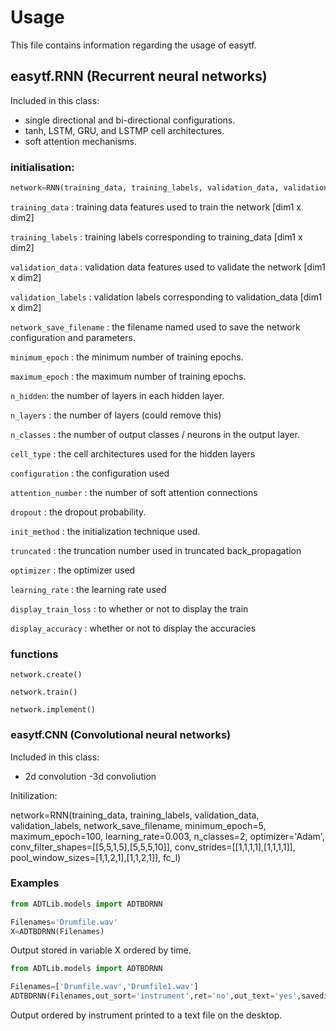 # Usage

This file contains information regarding the usage of easytf.

## easytf.RNN (Recurrent neural networks)

Included in this class:
- single directional and bi-directional configurations.
- tanh, LSTM, GRU, and LSTMP cell architectures.
- soft attention mechanisms.

### initialisation:

```Python
network=RNN(training_data, training_labels, validation_data, validation_labels, network_save_filename, minimum_epoch = 5, maximum_epoch = 10, n_hidden = [100,100], n_classes = 2, cell_type = 'LSTMP', configuration = ''B', attenion_number = 2, init_method = 'zero', truncated = 1000, optimizer ='Adam', learning_rate = 0.003, display_train_loss ='True', display_accuracy='True')
```

`training_data`  : training data features used to train the network [dim1 x dim2] 

`training_labels` : 	training labels corresponding to training_data [dim1 x dim2]

`validation_data` : 	validation data features used to validate the network [dim1 x dim2]

`validation_labels` : 	validation labels corresponding to validation_data [dim1 x dim2]

`network_save_filename` :	 the filename named used to save the network configuration and parameters.

`minimum_epoch` :	the minimum number of training epochs.

`maximum_epoch` : 	the maximum number of training epochs.

`n_hidden`: 		the number of layers in each hidden layer.

`n_layers` :		the number of layers (could remove this)

`n_classes` :	the number of output classes / neurons in the output layer.

`cell_type` :		the cell architectures used for the hidden layers

`configuration` :		the configuration used

`attention_number` :     the number of soft attention connections 

`dropout` :		the dropout probability.

`init_method` :	the initialization technique used.

`truncated` : 	the truncation number used in truncated back_propagation

`optimizer` :		the optimizer used

`learning_rate` : 	the learning rate used

`display_train_loss` : 	to whether or not to display the train 	

`display_accuracy` :	whether or not to display the accuracies

### functions

```
network.create()
```

```
network.train()
```

```
network.implement()
```




### easytf.CNN (Convolutional neural networks)

Included in this class:
- 2d convolution
-3d convoliution

Initilization:

network=RNN(training_data, training_labels, validation_data, validation_labels, network_save_filename, minimum_epoch=5, maximum_epoch=100, learning_rate=0.003, n_classes=2, optimizer='Adam', conv_filter_shapes=[[5,5,1,5],[5,5,5,10]], conv_strides=[[1,1,1,1],[1,1,1,1]], pool_window_sizes=[1,1,2,1],[1,1,2,1]], fc_l)



### Examples

```Python
from ADTLib.models import ADTBDRNN

Filenames='Drumfile.wav'
X=ADTBDRNN(Filenames)
```
Output stored in variable X ordered by time.
  
```Python
from ADTLib.models import ADTBDRNN

Filenames=['Drumfile.wav','Drumfile1.wav']
ADTBDRNN(Filenames,out_sort='instrument',ret='no',out_text='yes',savedir='Desktop')
```
Output ordered by instrument printed to a text file on the desktop.



